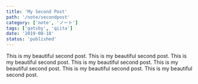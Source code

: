 ```yaml
---
title: 'My Second Post'
path: '/note/secondpost'
category: ['note', 'ノート']
tags: ['gatsby', 'qiita']
date: '2019-08-18'
status: 'published'
---
```


This is my beautiful second post.
This is my beautiful second post.
This is my beautiful second post.
This is my beautiful second post.
This is my beautiful second post.
This is my beautiful second post.
This is my beautiful second post.
